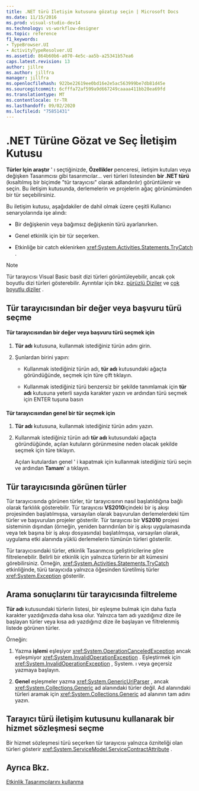 ```yaml
---
title: .NET türü Iletişim kutusuna gözatıp seçin | Microsoft Docs
ms.date: 11/15/2016
ms.prod: visual-studio-dev14
ms.technology: vs-workflow-designer
ms.topic: reference
f1_keywords:
- TypeBrowser.UI
- ActivityTypeResolver.UI
ms.assetid: 864b60b6-a070-4e5c-aa5b-a25341b57ea6
caps.latest.revision: 13
author: jillre
ms.author: jillfra
manager: jillfra
ms.openlocfilehash: 922be22619ee0bd16e2e5ac563999be7db81d45e
ms.sourcegitcommit: 6cfffa72af599a9d667249caaaa411bb28ea69fd
ms.translationtype: MT
ms.contentlocale: tr-TR
ms.lasthandoff: 09/02/2020
ms.locfileid: "75851431"
---
```

# <a name="browse-and-select-a-net-type-dialog-box"></a>.NET Türüne Gözat ve Seç İletişim Kutusu
**Türler Için araştır** ' ı seçtiğinizde, **Özellikler** penceresi, iletişim kutuları veya değişken Tasarımcısı gibi tasarımcılar... veri türleri listesinden **bir .NET türü** (kısaltılmış bir biçimde "tür tarayıcısı" olarak adlandırılır) görüntülenir ve seçin. Bu iletişim kutusunda, derlemelerin ve projelerin ağaç görünümünden bir tür seçebilirsiniz.

 Bu iletişim kutusu, aşağıdakiler de dahil olmak üzere çeşitli Kullanıcı senaryolarında işe alındı:

- Bir değişkenin veya bağımsız değişkenin türü ayarlanırken.

- Genel etkinlik için bir tür seçerken.

- Etkinliğe bir catch eklenirken <xref:System.Activities.Statements.TryCatch> .

> [!NOTE]
> Tür tarayıcısı Visual Basic basit dizi türleri görüntüleyebilir, ancak çok boyutlu dizi türleri gösterebilir. Ayrıntılar için bkz. [pürüzlü Diziler](https://msdn.microsoft.com/library/hkhhsz9t(VS.90).aspx) ve [çok boyutlu diziler](https://msdn.microsoft.com/library/d2de1t93(VS.90).aspx) .

## <a name="selecting-a-value-or-reference-type-from-the-type-browser"></a>Tür tarayıcısından bir değer veya başvuru türü seçme

#### <a name="to-select-a-value-or-reference-type-from-the-type-browser"></a>Tür tarayıcısından bir değer veya başvuru türü seçmek için

1. **Tür adı** kutusuna, kullanmak istediğiniz türün adını girin.

2. Şunlardan birini yapın:

    - Kullanmak istediğiniz türün adı, **tür adı** kutusundaki ağaçta göründüğünde, seçmek için türe çift tıklayın.

    - Kullanmak istediğiniz türü benzersiz bir şekilde tanımlamak için **tür adı** kutusuna yeterli sayıda karakter yazın ve ardından türü seçmek için ENTER tuşuna basın

#### <a name="to-select-a-generic-type-from-the-type-browser"></a>Tür tarayıcısından genel bir tür seçmek için

1. **Tür adı** kutusuna, kullanmak istediğiniz türün adını yazın.

2. Kullanmak istediğiniz türün adı **tür adı** kutusundaki ağaçta göründüğünde, açılan kutuların görünmesine neden olacak şekilde seçmek için türe tıklayın.

     Açılan kutulardan genel ' i kapatmak için kullanmak istediğiniz türü seçin ve ardından **Tamam**' a tıklayın.

## <a name="types-displayed-in-the-type-browser"></a>Tür tarayıcısında görünen türler
 Tür tarayıcısında görünen türler, tür tarayıcısının nasıl başlatıldığına bağlı olarak farklılık gösterebilir. Tür tarayıcısı **VS2010**içindeki bir iş akışı projesinden başlatılmışsa, varsayılan olarak başvurulan derlemelerdeki tüm türler ve başvurulan projeler gösterilir. Tür tarayıcısı bir **VS2010** projesi sisteminin dışından (örneğin, yeniden barındırılan bir iş akışı uygulamasında veya tek başına bir iş akışı dosyasında) başlatılmışsa, varsayılan olarak, uygulama etki alanında yüklü derlemelerin tümünün türleri gösterilir.

 Tür tarayıcısındaki türler, etkinlik Tasarımcısı geliştiricilerine göre filtrelenebilir. Belirli bir etkinlik için yalnızca türlerin bir alt kümesini görebilirsiniz. Örneğin, <xref:System.Activities.Statements.TryCatch> etkinliğinde, türü tarayıcıda yalnızca öğesinden türetilmiş türler <xref:System.Exception> gösterilir.

## <a name="filtering-search-results-in-the-type-browser"></a>Arama sonuçlarını tür tarayıcısında filtreleme
 **Tür adı** kutusundaki türlerin listesi, bir eşleşme bulmak için daha fazla karakter yazdığınızda daha kısa olur. Yalnızca tam adı yazdığınız dize ile başlayan türler veya kısa adı yazdığınız dize ile başlayan ve filtrelenmiş listede görünen türler.

 Örneğin:

1. Yazma **işlemi** eşleşiyor <xref:System.OperationCanceledException> ancak eşleşmiyor <xref:System.InvalidOperationException> . Eşleştirmek için <xref:System.InvalidOperationException> , System. ı veya geçersiz yazmaya başlayın.

2. **Genel** eşleşmeler yazma <xref:System.GenericUriParser> , ancak <xref:System.Collections.Generic> ad alanındaki türler değil. Ad alanındaki türleri aramak için <xref:System.Collections.Generic> ad alanının tam adını yazın.

## <a name="selecting-a-service-contract-using-the-type-browser-dialog"></a>Tarayıcı türü iletişim kutusunu kullanarak bir hizmet sözleşmesi seçme
 Bir hizmet sözleşmesi türü seçerken tür tarayıcısı yalnızca özniteliği olan türleri gösterir <xref:System.ServiceModel.ServiceContractAttribute> .

## <a name="see-also"></a>Ayrıca Bkz.
 [Etkinlik Tasarımcılarını kullanma](../workflow-designer/using-the-activity-designers.md)
